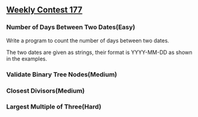 ## [Weekly Contest 177](https://leetcode.com/contest/weekly-contest-177)

### Number of Days Between Two Dates(Easy)
Write a program to count the number of days between two dates.

The two dates are given as strings, their format is YYYY-MM-DD as shown in the examples.

### Validate Binary Tree Nodes(Medium)

### Closest Divisors(Medium)

### Largest Multiple of Three(Hard)
